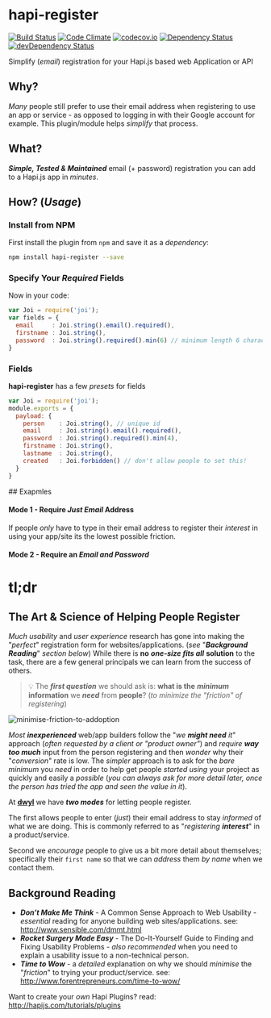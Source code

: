 # hapi-register

[![Build Status](https://travis-ci.org/nelsonic/hapi-register.svg?branch=master)](https://travis-ci.org/nelsonic/hapi-register)
[![Code Climate](https://codeclimate.com/github/nelsonic/hapi-register/badges/gpa.svg)](https://codeclimate.com/github/nelsonic/hapi-register)
[![codecov.io](http://codecov.io/github/nelsonic/hapi-register/coverage.svg?branch=master)](http://codecov.io/github/nelsonic/hapi-register?branch=master)
[![Dependency Status](https://david-dm.org/nelsonic/hapi-register.svg)](https://david-dm.org/nelsonic/hapi-register)
[![devDependency Status](https://david-dm.org/nelsonic/hapi-register/dev-status.svg)](https://david-dm.org/nelsonic/hapi-register#info=devDependencies)

Simplify (*email*) registration for your Hapi.js based web Application or API

## Why?

*Many* people still prefer to use their email address when registering
to use an app or service - as opposed to logging in with their Google account
for example.
This plugin/module helps *simplify* that process.

## What?

***Simple, Tested & Maintained*** email (+ password) registration you can add
to a Hapi.js app in *minutes*.


## How? (*Usage*)

### Install from NPM

First install the plugin from `npm` and save it as a *dependency*:

```sh
npm install hapi-register --save
```

### Specify Your *Required* Fields

Now in your code:

```js
var Joi = require('joi');
var fields = {
  email     : Joi.string().email().required(),
  firstname : Joi.string(),
  password  : Joi.string().required().min(6) // minimum length 6 characters
}

```

### Fields

**hapi-register** has a few *presets* for fields

```js
var Joi = require('joi');
module.exports = {
  payload: {
    person    : Joi.string(), // unique id
    email     : Joi.string().email().required(),
    password  : Joi.string().required().min(4),
    firstname : Joi.string(),
    lastname  : Joi.string(),
    created   : Joi.forbidden() // don't allow people to set this!
  }
}
```

## Exapmles


#### Mode 1 - Require *Just Email* Address

If people *only* have to type in their email address to register their *interest* in using your app/site its the lowest possible friction.


#### Mode 2 - Require an *Email and Password*




# tl;dr

## The Art & Science of Helping People Register

*Much* *usability* and *user experience* research has gone into making
the "*perfect*" registration form for websites/applications.
(*see* "***Background Reading***" *section below*)
While there is **no** ***one-size fits all*** **solution** to the task,
there are a few general principals we can learn from the success of others.

> :bulb: The ***first question*** we should ask is:
**what is the** ***minimum*** **information** we
***need*** from **people**? (*to minimize the "friction" of registering*)

![minimise-friction-to-addoption](https://cloud.githubusercontent.com/assets/194400/9978113/251295f6-5f19-11e5-8452-ffe9549e07bb.png)

*Most* ***inexperienced*** web/app builders follow the "*we* ***might need*** *it*" approach (*often requested by a client or "product owner"*)
and *require* ***way too much***
input from the person registering and then *wonder* why their "*conversion*"
rate is low. The *simpler* approach is to ask for the *bare minimum*
you *need* in order to help get people *started using* your project as
quickly and easily a *possible* (*you can always ask for more detail later, once the person has tried the app and seen the value in it*).

At [**dwyl**](https://github.com/dwyl) we have ***two modes*** for letting people register.

The first allows people to enter (*just*) their
email address to stay *informed* of what we are doing. This is commonly
referred to as "*registering* ***interest***" in a product/service.

Second we *encourage* people to give us a bit more detail about themselves;
specifically their `first name` so that we can *address* them *by name*
when we contact them.

## Background Reading

+ ***Don’t Make Me Think*** - A Common Sense Approach to Web Usability -
*essential* reading for anyone building web sites/applications. see: http://www.sensible.com/dmmt.html
+ ***Rocket Surgery Made Easy*** - The Do-It-Yourself Guide to Finding and Fixing Usability Problems - *also recommended* when you need to
explain a usability issue to a non-technical person.
+ ***Time to Wow*** - a *detailed* explanation on why we should
*minimise* the "*friction*" to trying your product/service. see:
http://www.forentrepreneurs.com/time-to-wow/

Want to create your *own* Hapi Plugins?
read: http://hapijs.com/tutorials/plugins
